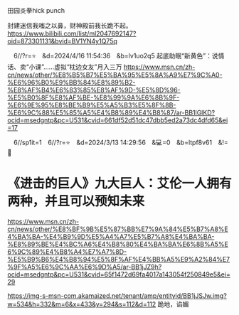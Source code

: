 田园炎拳hick punch

封建迷信我嗤之以鼻，财神殿前我长跪不起。
https://www.bilibili.com/list/ml2047692147?oid=873301131&bvid=BV1YN4y1Q75q

　6//?r=⭐　&d=2024/4/16 11:54:36　&b=lv1uo2q5
起底助眠“新黄色”：说情话、卖“小课”……虚拟“枕边女友”月入三万
https://www.msn.cn/zh-cn/news/other/%E8%B5%B7%E5%BA%95%E5%8A%A9%E7%9C%A0-%E6%96%B0%E9%BB%84%E8%89%B2-%E8%AF%B4%E6%83%85%E8%AF%9D-%E5%8D%96-%E5%B0%8F%E8%AF%BE-%E8%99%9A%E6%8B%9F-%E6%9E%95%E8%BE%B9%E5%A5%B3%E5%8F%8B-%E6%9C%88%E5%85%A5%E4%B8%89%E4%B8%87/ar-BB1lGlKD?ocid=msedgntp&pc=U531&cvid=661df52d51dc47dbb5ed2a73dc4dfd65&ei=17

　6//sp1it=1　6//?r=⭐　&d=2024/3/13 14:29:56　&💻=0　&b=ltpf8v61　&!=🌸
# 《进击的巨人》九大巨人：艾伦一人拥有两种，并且可以预知未来
https://www.msn.cn/zh-cn/news/other/%E8%BF%9B%E5%87%BB%E7%9A%84%E5%B7%A8%E4%BA%BA-%E4%B9%9D%E5%A4%A7%E5%B7%A8%E4%BA%BA-%E8%89%BE%E4%BC%A6%E4%B8%80%E4%BA%BA%E6%8B%A5%E6%9C%89%E4%B8%A4%E7%A7%8D-%E5%B9%B6%E4%B8%94%E5%8F%AF%E4%BB%A5%E9%A2%84%E7%9F%A5%E6%9C%AA%E6%9D%A5/ar-BB1jJZ9h?ocid=msedgntp&pc=U531&cvid=65f1472d69fa4017a143054f250849e5&ei=29

https://img-s-msn-com.akamaized.net/tenant/amp/entityid/BB1jJSJw.img?w=534&h=332&m=6&x=433&y=294&s=112&d=112
跪地，谄媚
